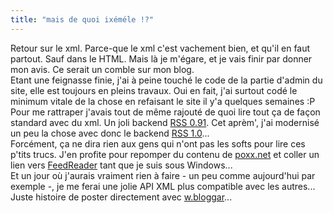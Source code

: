 ```yaml
---
title: "mais de quoi ixéméle !?"
---
```


Retour sur le xml. Parce-que le xml c'est vachement bien, et qu'il en faut
partout. Sauf dans le HTML. Mais là je m'égare, et je vais finir par donner
mon avis. Ce serait un comble sur mon blog.  
Etant une feignasse finie, j'ai à peine touché le code de la partie d'admin du
site, elle est toujours en pleins travaux. Oui en fait, j'ai surtout codé le
minimum vitale de la chose en refaisant le site il y'a quelques semaines :P  
Pour me rattraper j'avais tout de même rajouté de quoi lire tout ça de façon
standard avec du xml. Un joli backend [RSS 0.91](./backend.php). Cet aprèm',
j'ai modernisé un peu la chose avec donc le backend [RSS
1.0](./backend.rdf.php)...  
Forcément, ça ne dira rien aux gens qui n'ont pas les softs pour lire ces
p'tits trucs. J'en profite pour repomper du contenu de
[poxx.net](http://www.poxx.net/archives/000263.php) et coller un lien vers
[FeedReader](http://www.feedreader.com/) tant que je suis sous Windows...  
Et un jour où j'aurais vraiment rien à faire - un peu comme aujourd'hui par
exemple -, je me ferai une jolie API XML plus compatible avec les autres...
Juste histoire de poster directement avec [w.bloggar](http://wbloggar.com/)...

